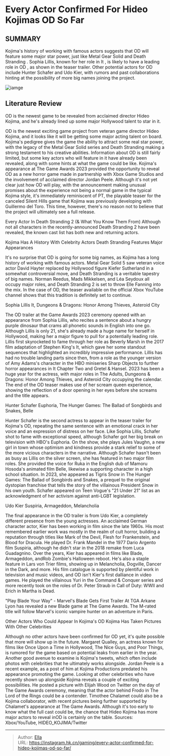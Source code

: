 # Every Actor Confirmed For Hideo Kojimas OD So Far


## SUMMARY 


 Kojima&#39;s history of working with famous actors suggests that 
OD
 will feature some major star power, just like 
Metal Gear Solid
 and 
Death Stranding
. 
 Sophia Lillis, known for her role in 
It
, is likely to have a leading role in 
OD
, as shown in the teaser trailer. 
 Other potential actors for 
OD
 include Hunter Schafer and Udo Kier, with rumors and past collaborations hinting at the possibility of more big names joining the project. 

![iamge](https://static1.srcdn.com/wordpress/wp-content/uploads/2023/12/sophia-lillis-od.jpg)

## Literature Review

OD is the newest game to be revealed from acclaimed director Hideo Kojima, and he&#39;s already lined up some major Hollywood talent to star in it.




OD is the newest exciting game project from veteran game director Hideo Kojima, and it looks like it will be getting some major acting talent on board. Kojima&#39;s pedigree gives the game the ability to attract some real star power, with the legacy of the Metal Gear Solid series and Death Stranding making a strong testament to his creative abilities. Information about OD is still fairly limited, but some key actors who will feature in it have already been revealed, along with some hints at what the game could be like.
Kojima&#39;s appearance at The Game Awards 2023 provided the opportunity to reveal OD as a new horror game made in partnership with Xbox Game Studios and the involvement of acclaimed director Jordan Peele. Although it&#39;s not yet clear just how OD will play, with the announcement making unusual promises about the experience not being a normal game in the typical Kojima style, it&#39;s immediately reminiscent of PT, the playable teaser for the canceled Silent Hills game that Kojima was previously developing with Guillermo del Toro. This time, however, there&#39;s no reason not to believe that the project will ultimately see a full release.
            
 
 Every Actor In Death Stranding 2 (&amp; What You Know Them From) 
Although not all characters in the recently-announced Death Stranding 2 have been revealed, the known cast list has both new and returning actors.












 








 Kojima Has A History With Celebrity Actors 
Death Stranding Features Major Appearances


 







It&#39;s no surprise that OD is going for some big names, as Kojima has a long history of working with famous actors. Metal Gear Solid 5 saw veteran voice actor David Hayter replaced by Hollywood figure Kiefer Sutherland in a somewhat controversial move, and Death Stranding is a veritable tapestry of big names. Norman Reedus, Mads Mikkelsen, and Léa Seydoux all occupy major roles, and Death Stranding 2 is set to throw Elle Fanning into the mix. In the case of OD, the teaser available on the official Xbox YouTube channel shows that this tradition is definitely set to continue.







 Sophia Lillis 
It, Dungeons &amp; Dragons: Honor Among Thieves, Asteroid City
        

The OD trailer at the Game Awards 2023 ceremony opened with an appearance from Sophia Lillis, who recites a sentence about a hungry purple dinosaur that crams all phonetic sounds in English into one go. Although Lillis is only 21, she&#39;s already made a huge name for herself in Hollywood, making her a major figure to pull for a potentially leading role. Lillis first skyrocketed to fame through her role as Beverly Marsh in the 2017 film adaptation of Stephen King&#39;s It, which gave her some standout sequences that highlighted an incredibly impressive performance.
Lillis has had no trouble landing parts since then, from a role as the younger version of Amy Adams&#39;s character in the HBO miniseries Sharp Objects to further horror appearances in It Chapter Two and Gretel &amp; Hansel. 2023 has been a huge year for the actress, with major roles in The Adults, Dungeons &amp; Dragons: Honor Among Thieves, and Asteroid City occupying the calendar. The end of the OD teaser makes use of her scream queen experience, showing the reflection of a door opening in her eyes before she screams and the title appears.





 Hunter Schafer 
Euphoria, The Hunger Games: The Ballad of Songbirds and Snakes, Belle
        

Hunter Schafer is the second actress to appear in the teaser trailer for Kojima&#39;s OD, repeating the same sentence with an emotional crack in her voice and an expression of distress on her face. Like Sophia Lillis, Schafer shot to fame with exceptional speed, although Schafer got her big break on television with HBO&#39;s Euphoria. On the show, she plays Jules Vaughn, a new girl in town whose optimism and kindness provide a stark relief to some of the more vicious characters in the narrative.
Although Schafer hasn&#39;t been as busy as Lillis on the silver screen, she has featured in two major film roles. She provided the voice for Ruka in the English dub of Mamoru Hosoda&#39;s animated film Belle, likewise a supporting character in a high school situation. In 2023, she appeared as Tigris Snow in The Hunger Games: The Ballad of Songbirds and Snakes, a prequel to the original dystopian franchise that tells the story of the villainous President Snow in his own youth. Schafer appeared on Teen Vogue&#39;s &#34;21 Under 21&#34; list as an acknowledgment of her activism against anti-LGBT legislation.





 Udo Kier 
Suspiria, Armageddon, Melancholia
        

The final appearance in the OD trailer is from Udo Kier, a completely different presence from the young actresses. An acclaimed German character actor, Kier has been working in film since the late 1960s. His most remembered earlier work was mostly in the realm of cult horror, building a reputation through titles like Mark of the Devil, Flesh for Frankenstein, and Blood for Dracula. He played Dr. Frank Mandel in the 1977 Dario Argento film Suspiria, although he didn&#39;t star in the 2018 remake from Luca Guadagnino.
Over the years, Kier has appeared in films like Blade, Armageddon, andRob Zombie&#39;s Halloween reboot. He&#39;s also a staple feature in Lars von Trier films, showing up in Melancholia, Dogville, Dancer in the Dark, and more. His film catalogue is supported by plentiful work in television and music videos, and OD isn&#39;t Kier&#39;s first dalliance in video games. He played the villainous Yuri in the Command &amp; Conquer series and more recently took on the roles of Dr. Peter Straub in Call of Duty: WWII and Erich in Martha is Dead.
            
 
 &#34;Play Blade Your Way&#34; - Marvel&#39;s Blade Gets First Trailer At TGA 
Arkane Lyon has revealed a new Blade game at The Game Awards. The M-rated title will follow Marvel&#39;s iconic vampire hunter on an adventure in Paris.








 Other Actors Who Could Appear In Kojima&#39;s OD 
Kojima Has Taken Pictures With Other Celebrities
        

Although no other actors have been confirmed for OD yet, it&#39;s quite possible that more will show up in the future. Margaret Qualley, an actress known for films like Once Upon a Time in Hollywood, The Nice Guys, and Poor Things, is rumored for the game based on potential leaks from earlier in the year. Another good avenue to examine is Kojima&#39;s tweets, which often include photos with celebrities that he ultimately works alongside. Jordan Peele is a recent example, as a post of him at Kojima Productions predated his appearance promoting the game.
Looking at other celebrities who have recently shown up alongside Kojima reveals a couple of exciting possibilities. He posted a picture with Elijah Wood on Twitter on the day of The Game Awards ceremony, meaning that the actor behind Frodo in The Lord of the Rings could be a contender. Timothee Chalamet could also be a Kojima collaborator, with recent pictures being further supported by Chalamet&#39;s appearance at The Game Awards. Although it&#39;s too early to know what the full cast could be, the chance that Hideo Kojima has more major actors to reveal inOD is certainly on the table.
Sources: Xbox/YouTube, HIDEO_KOJIMA/Twitter

---

> Author: [Ella](https://instagram.hk.cn/)  
> URL: https://instagram.hk.cn/gaming/every-actor-confirmed-for-hideo-kojimas-od-so-far/  

